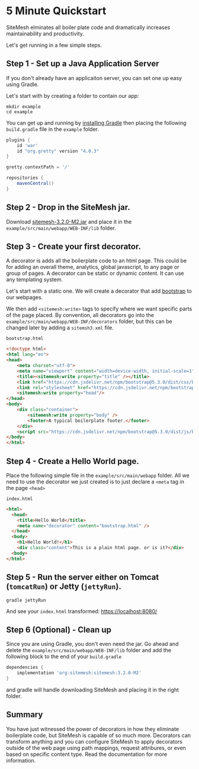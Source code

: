 # 5 Minute Quickstart

SiteMesh elminates all boiler plate code and dramatically increases maintainability and productivity.

Let's get running in a few simple steps.

## Step 1 - Set up a Java Application Server

If you don't already have an applicaiton server, you can set one up easy using Gradle.

Let's start with by creating a folder to contain our app:

```
mkdir example
cd example
```

You can get up and running by [installing Gradle](https://gradle.org/install/) then placing the following  `build.gradle` file in the `example` folder.

```gradle
plugins {
    id 'war'
    id "org.gretty" version "4.0.3"
}

gretty.contextPath = '/'

repositories {
    mavenCentral()
}
```

## Step 2 - Drop in the SiteMesh jar.
Download [sitemesh-3.2.0-M2.jar](https://github.com/sitemesh/sitemesh3/releases/tag/3.2.0-M2) and place it in the `example/src/main/webapp/WEB-INF/lib` folder.


## Step 3 - Create your first decorator. 

A decorator is adds all the boilerplate code to an html page.  This could be for adding an overall theme, analytics, global javascript, to any page or group of pages. 
A decorator can be static or dynamic content. It can use any templating system.  

Let's start with a static one. We will create a decorator that add [bootstrap](https://getbootstrap.com) to our webpages.

We then add `<sitemesh:write>` tags to specify where we want specific parts of the page placed.
By convention, all decorators go into the `example/src/main/webapp/WEB-INF/decorators` folder, but this can be changed later by adding a `sitemsh3.xml` file.

`bootstrap.html`
```html
<!doctype html>
<html lang="en">
<head>
    <meta charset="utf-8">
    <meta name="viewport" content="width=device-width, initial-scale=1">
    <title><sitemesh:write property="title" /></title>
    <link href="https://cdn.jsdelivr.net/npm/bootstrap@5.3.0/dist/css/bootstrap.min.css" rel="stylesheet" integrity="sha384-9ndCyUaIbzAi2FUVXJi0CjmCapSmO7SnpJef0486qhLnuZ2cdeRhO02iuK6FUUVM" crossorigin="anonymous">
    <link rel="stylesheet" href="https://cdn.jsdelivr.net/npm/bootstrap-icons@1.10.5/font/bootstrap-icons.css">
    <sitemesh:write property="head"/>
</head>
<body>
    <div class="container">
        <sitemesh:write property="body" />
        <footer>A typical boilerplate footer.</footer>
    </div>
    <script src="https://cdn.jsdelivr.net/npm/bootstrap@5.3.0/dist/js/bootstrap.bundle.min.js" integrity="sha384-geWF76RCwLtnZ8qwWowPQNguL3RmwHVBC9FhGdlKrxdiJJigb/j/68SIy3Te4Bkz" crossorigin="anonymous"></script>
</body>
</html>
```

## Step 4 - Create a Hello World page.

Place the following simple file in the `example/src/main/webapp` folder.  All we need to use the decorator we just created is to just declare a `<meta` tag in the page `<head>`

`index.html`
```html
<html>
  <head>
    <title>Hello World</title>
    <meta name="decorator" content="bootstrap.html" />
  </head>
  <body>
    <h1>Hello World!</h1>
    <div class="content">This is a plain html page. or is it?</div>
  <body>
</html>
```

## Step 5 - Run the server either on Tomcat (`tomcatRun`) or Jetty (`jettyRun`).
```
gradle jettyRun
```

And see your `index.html` transformed:
[https://localhost:8080/](https://localhost:8080/)

## Step 6 (Optional) - Clean up

Since you are using Gradle, you don't even need the jar.  Go ahead and delete the `example/src/main/webapp/WEB-INF/lib` folder and add the following block to the end of your `build.gradle`

```gradle
dependencies {
    implementation 'org:sitemesh:sitemesh:3.2.0-M2'
}
```

and gradle will handle downloading SiteMesh and placing it in the right folder.

## Summary
You have just witnessed the power of decorators in how they eliminate boilerplate code, but SiteMesh is capable of so much more.
Decorators can transform anything and you can configure SiteMesh to apply decorators outside of the web page using path mappings, request attribures, or even based on specific content type.
Read the documentation for more information.




